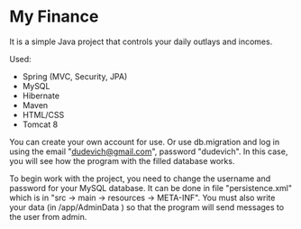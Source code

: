 # My Finance

It is a simple Java project that controls your daily outlays and incomes.

Used:
- Spring (MVC, Security, JPA)
- MySQL
- Hibernate
- Maven
- HTML/CSS
- Tomcat 8

You can create your own account for use. Or use db.migration and log in using the email "dudevich@gmail.com", password "dudevich". In this case, you will see how the program with the filled database works.

To begin work with the project, you need to change the username and password for your MySQL database. It can be done in file "persistence.xml" which is in "src -> main -> resources -> META-INF".
You must also write your data (in   /app/AdminData ) so that the program will send messages to the user from admin.
